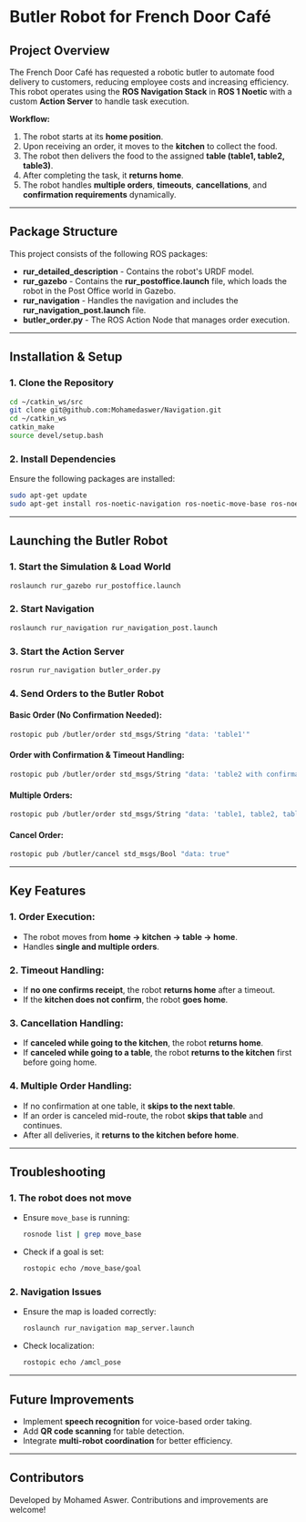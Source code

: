 # Butler Robot for French Door Café

## Project Overview
The French Door Café has requested a robotic butler to automate food delivery to customers, reducing employee costs and increasing efficiency. This robot operates using the **ROS Navigation Stack** in **ROS 1 Noetic** with a custom **Action Server** to handle task execution.

**Workflow:**
1. The robot starts at its **home position**.
2. Upon receiving an order, it moves to the **kitchen** to collect the food.
3. The robot then delivers the food to the assigned **table (table1, table2, table3)**.
4. After completing the task, it **returns home**.
5. The robot handles **multiple orders**, **timeouts**, **cancellations**, and **confirmation requirements** dynamically.

---
## **Package Structure**
This project consists of the following ROS packages:
- **rur_detailed_description** - Contains the robot's URDF model.
- **rur_gazebo** - Contains the **rur_postoffice.launch** file, which loads the robot in the Post Office world in Gazebo.
- **rur_navigation** - Handles the navigation and includes the **rur_navigation_post.launch** file.
- **butler_order.py** - The ROS Action Node that manages order execution.

---
## **Installation & Setup**
### **1. Clone the Repository**
```bash
cd ~/catkin_ws/src
git clone git@github.com:Mohamedaswer/Navigation.git
cd ~/catkin_ws
catkin_make
source devel/setup.bash
```

### **2. Install Dependencies**
Ensure the following packages are installed:
```bash
sudo apt-get update
sudo apt-get install ros-noetic-navigation ros-noetic-move-base ros-noetic-map-server ros-noetic-amcl
```

---
## **Launching the Butler Robot**
### **1. Start the Simulation & Load World**
```bash
roslaunch rur_gazebo rur_postoffice.launch
```

### **2. Start Navigation**
```bash
roslaunch rur_navigation rur_navigation_post.launch
```

### **3. Start the Action Server**
```bash
rosrun rur_navigation butler_order.py
```

### **4. Send Orders to the Butler Robot**
#### **Basic Order (No Confirmation Needed):**
```bash
rostopic pub /butler/order std_msgs/String "data: 'table1'"
```
#### **Order with Confirmation & Timeout Handling:**
```bash
rostopic pub /butler/order std_msgs/String "data: 'table2 with confirmation'"
```
#### **Multiple Orders:**
```bash
rostopic pub /butler/order std_msgs/String "data: 'table1, table2, table3'"
```
#### **Cancel Order:**
```bash
rostopic pub /butler/cancel std_msgs/Bool "data: true"
```

---
## **Key Features**
### **1. Order Execution:**
- The robot moves from **home → kitchen → table → home**.
- Handles **single and multiple orders**.

### **2. Timeout Handling:**
- If **no one confirms receipt**, the robot **returns home** after a timeout.
- If the **kitchen does not confirm**, the robot **goes home**.

### **3. Cancellation Handling:**
- If **canceled while going to the kitchen**, the robot **returns home**.
- If **canceled while going to a table**, the robot **returns to the kitchen** first before going home.

### **4. Multiple Order Handling:**
- If no confirmation at one table, it **skips to the next table**.
- If an order is canceled mid-route, the robot **skips that table** and continues.
- After all deliveries, it **returns to the kitchen before home**.

---
## **Troubleshooting**
### **1. The robot does not move**
- Ensure `move_base` is running:  
  ```bash
  rosnode list | grep move_base
  ```
- Check if a goal is set:  
  ```bash
  rostopic echo /move_base/goal
  ```

### **2. Navigation Issues**
- Ensure the map is loaded correctly:  
  ```bash
  roslaunch rur_navigation map_server.launch
  ```
- Check localization:  
  ```bash
  rostopic echo /amcl_pose
  ```

---
## **Future Improvements**
- Implement **speech recognition** for voice-based order taking.
- Add **QR code scanning** for table detection.
- Integrate **multi-robot coordination** for better efficiency.

---
## **Contributors**
Developed by Mohamed Aswer. Contributions and improvements are welcome!

